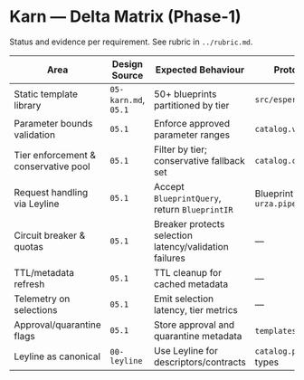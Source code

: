 # Karn — Delta Matrix (Phase‑1)

Status and evidence per requirement. See rubric in `../rubric.md`.

| Area | Design Source | Expected Behaviour | Prototype Evidence | Status | Severity | Notes |
| --- | --- | --- | --- | --- | --- | --- |
| Static template library | `05-karn.md`, `05.1` | 50+ blueprints partitioned by tier | `src/esper/karn/templates.py` | Implemented | Must‑have | SAFE/EXPERIMENTAL/ADVERSARIAL provided. |
| Parameter bounds validation | `05.1` | Enforce approved parameter ranges | `catalog.validate_request()` | Implemented | Must‑have | Raises on out‑of‑bounds/missing. |
| Tier enforcement & conservative pool | `05.1` | Filter by tier; conservative fallback set | `catalog.choose_template()` | Partially Implemented | Should‑have | Conservative flag supported; not breaker‑driven. |
| Request handling via Leyline | `05.1` | Accept `BlueprintQuery`, return `BlueprintIR` | Blueprint handled via `urza.pipeline` | Partially Implemented | Should‑have | No dedicated `BlueprintQuery` handler in Karn. |
| Circuit breaker & quotas | `05.1` | Breaker protects selection latency/validation failures | — | Missing | Should‑have | Not implemented. |
| TTL/metadata refresh | `05.1` | TTL cleanup for cached metadata | — | Missing | Nice‑to‑have | Not required for in‑memory defaults. |
| Telemetry on selections | `05.1` | Emit selection latency, tier metrics | — | Missing | Should‑have | No telemetry path in Karn. |
| Approval/quarantine flags | `05.1` | Store approval and quarantine metadata | `templates.py` includes flags | Partially Implemented | Should‑have | Flags present in descriptors; enforcement logic not in Karn. |
| Leyline as canonical | `00-leyline` | Use Leyline for descriptors/contracts | `catalog.py` uses Leyline types | Implemented | Must‑have | Canonical. |

